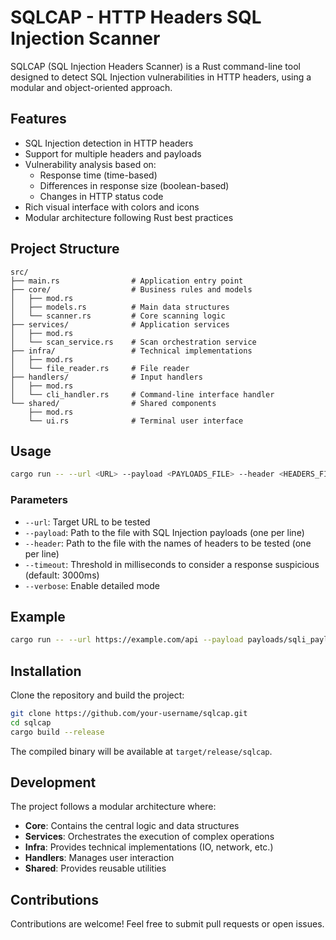 # SQLCAP - HTTP Headers SQL Injection Scanner

SQLCAP (SQL Injection Headers Scanner) is a Rust command-line tool designed to detect SQL Injection vulnerabilities in HTTP headers, using a modular and object-oriented approach.

## Features

- SQL Injection detection in HTTP headers
- Support for multiple headers and payloads
- Vulnerability analysis based on:
  - Response time (time-based)
  - Differences in response size (boolean-based)
  - Changes in HTTP status code
- Rich visual interface with colors and icons
- Modular architecture following Rust best practices

## Project Structure

```
src/
├── main.rs                # Application entry point
├── core/                  # Business rules and models
│   ├── mod.rs
│   ├── models.rs          # Main data structures
│   └── scanner.rs         # Core scanning logic
├── services/              # Application services
│   ├── mod.rs
│   └── scan_service.rs    # Scan orchestration service
├── infra/                 # Technical implementations
│   ├── mod.rs
│   └── file_reader.rs     # File reader
├── handlers/              # Input handlers
│   ├── mod.rs
│   └── cli_handler.rs     # Command-line interface handler
└── shared/                # Shared components
    ├── mod.rs
    └── ui.rs              # Terminal user interface
```

## Usage

```bash
cargo run -- --url <URL> --payload <PAYLOADS_FILE> --header <HEADERS_FILE> [--timeout <MS>] [--verbose]
```

### Parameters

- `--url`: Target URL to be tested
- `--payload`: Path to the file with SQL Injection payloads (one per line)
- `--header`: Path to the file with the names of headers to be tested (one per line)
- `--timeout`: Threshold in milliseconds to consider a response suspicious (default: 3000ms)
- `--verbose`: Enable detailed mode

## Example

```bash
cargo run -- --url https://example.com/api --payload payloads/sqli_payloads.txt --header payloads/headers.txt --verbose
```

## Installation

Clone the repository and build the project:

```bash
git clone https://github.com/your-username/sqlcap.git
cd sqlcap
cargo build --release
```

The compiled binary will be available at `target/release/sqlcap`.

## Development

The project follows a modular architecture where:

- **Core**: Contains the central logic and data structures
- **Services**: Orchestrates the execution of complex operations
- **Infra**: Provides technical implementations (IO, network, etc.)
- **Handlers**: Manages user interaction
- **Shared**: Provides reusable utilities

## Contributions

Contributions are welcome! Feel free to submit pull requests or open issues. 